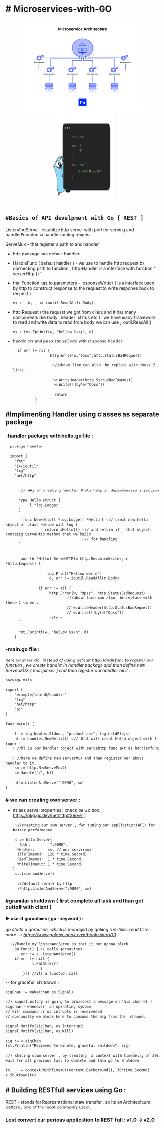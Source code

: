 # # Microservices-with-GO
 <p align="center">
   <a>
   <img height="300" width="400" src="https://github.com/siddharthsingh025/Microservices-with-GO/blob/main/imgs/micro.png">
   <img height="300" width="200" src="https://github.com/siddharthsingh025/Microservices-with-GO/blob/main/imgs/golang.png">
   </a>
</p> 

## `#Basics of API develpment with Go [ REST ]`

ListenAndServe - establize http  server with port for serving and handlerFunction to handle coming request 

ServeMux - that register a path to and handler 
   - http package has default handler 
   - HandleFunc ( default handler ) - we use to handle http request by connecting path to function , http-Handler is a interface with function " serverHttp () "
   - that Function has to parameters - responseWritter ( is a interface used by http to construct response to the request to write respones back to request )  
        
         ex :   d, _ := ioutil.ReadAll(r.Body)

- http.Request ( the request we got from client and it has many components like body , header ,status etc ) , we have many framework to read and write data to read from body we can use , ioutil.ReadAll() 
          
      ex : fmt.Fprintf(w, "hellow %s\n", d)

- handle err and pass statusCode with response header
        
        if err != nil {
                       http.Error(w,"Opss",http.StatusBadRequest)

                        💡//above line can also  be replace with these 2 lines : 

                         w.WriteHeader(http.StatusBadRequest)
                         w.Write([]byte("Opss"))

                         return   
                }

## #Implimenting Handler using classes as separate package
### -handler package with hello.go file : 

      package handler

      import (
        "fmt"
        "io/ioutil"
        "log"
        "net/http"
          )

          💡// WAy of creating handler thats help in dependencies injection

          type Hello struct {
               l *log.Logger
          }

            func NewHello(l *log.Logger) *Hello { 💡// creat new hello object of class Hellow with log l
                      return &Hello{l} 💡// and return it , that object containg ServeHttp method that we build
                                       💡// for handling
          }


          func (h *Hello) ServeHTTP(w http.ResponseWriter, r *http.Request) {

                       log.Print("Hellow world")
                        d, err := ioutil.ReadAll(r.Body)

                   if err != nil {
                        http.Error(w, "Opss", http.StatusBadRequest)
                                💡//above line can also  be replace with these 2 lines :
                                // w.WriteHeader(http.StatusBadRequest)
                                // w.Write([]byte("Opss"))
                        return
          }

          fmt.Fprintf(w, "hellow %s\n", d)
        }
        

### -main.go file : 
_here what we do , instead of using default http.Handlrfunc to register our function ,
we create handler in handler package and than define new ServerMUX ( multiplexer ) and
than register our handler on it ._

    
    package main

    import (
        "example/learn0/handler"
        "log"
        "net/http"
        "os"
    )

    func main() {

        l := log.New(os.Stdout, "product-api", log.LstdFlags)
        hl := handler.NewHello(l) 💡// that will creat Hello object with l loger
       💡 //hl is our handler object with servehttp func act as handlerfunc

       💡 //here we define new serverMUX and than register our above handler to it.
        sm := http.NewServeMux()
        sm.Handle("/", hl)

        http.ListenAndServe(":9090", sm)
    }


### # we can creating own server :
- its has serval properties : check on Go doc. [ https://pkg.go.dev/net/http#Server ]

       
       💡//creating our own server , for tuning our application(API) for better performance
       
       s := http.Server{
		 Addr:         ":9090",
	 	Handler:      sm, // our servermux
	 	IdleTimeout:  120 * time.Second,
	 	ReadTimeout:  1 * time.Second,
	 	WriteTimeout: 1 * time.Second,
	  }
       s.ListenAndServe()
       
        💡//default server by http
        //http.ListenAndServe(":9090", sm)
        
        


### #granular shutdown ( first complete all task and than get cuttoff with client )
#### ▶️ use of goroutines ( go - keyword ) : 
_go starts a goroutine, which is managed by golang run-time. read here more :-> https://www.golang-book.com/books/intro/10_
     
           
      
      💡//handle my listenAndServe so that it not gonna block
	    go func() { // calls goroutines
	   	   err := s.ListenAndServe()
   	   	if err != nill {
	       		l.Fatal(err)
	            	}
        	}() //its a function call

-- for gracefull shutdown : 


	sigChan := make(chan os.Signal)

	💡// signal.notify is going to broadcast a message on this channel ( sigchan ) whenever  an operating system
	// kill command or os intrupts is receiveded
	// obviouslly we block here to consume the msg from the  channel
 
	signal.Notify(sigChan, os.Interrupt)
	signal.Notify(sigChan, os.Kill)

	sig := <-sigChan
	fmt.Println("Recieved terminate, graceful shutdown", sig)

	💡// shuting down server , by creating  a context with timedelay of 30s wait for all previous task to comlete and than go to shutdown
 
	tc, _ := context.WithTimeout(context.Background(), 30*time.Second)
	s.Shutdown(tc)
	
	


## # Building RESTfull services using Go :

REST - stands for Represntational state transfer , so its an Architechtural pattern , one of the most commonly used .

### Lest convert our perious application to REST full : v1.0 -> v2.0 
	
	




   

   

      
        
        






 


